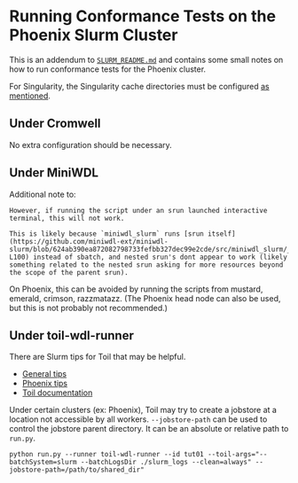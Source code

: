 # Running Conformance Tests on the Phoenix Slurm Cluster
This is an addendum to [`SLURM_README.md`](SLURM_README.md) and contains some small notes on how to run conformance tests for the Phoenix cluster.

For Singularity, the Singularity cache directories must be configured [as mentioned](SLURM_README.md#singularity-cache).
## Under Cromwell
No extra configuration should be necessary.

## Under MiniWDL
Additional note to:
```
However, if running the script under an srun launched interactive terminal, this will not work.

This is likely because `miniwdl_slurm` runs [srun itself](https://github.com/miniwdl-ext/miniwdl-slurm/blob/624ab390ea872082798733fefbb327dec99e2cde/src/miniwdl_slurm/__init__.py#L97-L100) instead of sbatch, and nested srun's dont appear to work (likely something related to the nested srun asking for more resources beyond the scope of the parent srun).
```
On Phoenix, this can be avoided by running the scripts from mustard, emerald, crimson, razzmatazz. (The Phoenix head node can also be used, but this is not probably not recommended.)

## Under toil-wdl-runner
There are Slurm tips for Toil that may be helpful.
- [General tips](https://giwiki.gi.ucsc.edu/index.php?title=Slurm_Tips_for_Toil)
- [Phoenix tips](https://giwiki.gi.ucsc.edu/index.php?title=Phoenix_WDL_Tutorial)
- [Toil documentation](https://toil.readthedocs.io/en/latest/running/hpcEnvironments.html#running-on-slurm)


Under certain clusters (ex: Phoenix), Toil may try to create a jobstore at a location not accessible by all workers. `--jobstore-path` can be used to control the jobstore parent directory. It can be an absolute or relative path to `run.py`.

```commandline
python run.py --runner toil-wdl-runner --id tut01 --toil-args="--batchSystem=slurm --batchLogsDir ./slurm_logs --clean=always" --jobstore-path=/path/to/shared_dir"
```